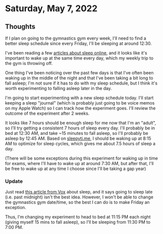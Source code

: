 # Saturday, May 7, 2022

## Thoughts

If I plan on going to the gymnastics gym every week, I'll need to find a better sleep schedule since every Friday, I'll be sleeping at around 12:30.

I've been reading a few [articles about sleep online](https://www.washingtonpost.com/lifestyle/wellness/enough-sleep-mental-health-circadian/2021/04/29/b9a2a396-a91e-11eb-bca5-048b2759a489_story.html), and it looks like it's important to wake up at the same time every day, which my weekly trip to the gym is throwing off.

One thing I've been noticing over the past few days is that I've often been waking up in the middle of the night and that I've been taking a bit long to fall asleep; I'm not sure if it has to do with my sleep schedule, but I think it's worth experimenting to falling asleep later in the day.

I'm going to start experimenting with a new sleep schedule today. I'll start keeping a sleep "journal" (which is probably just going to be voice memos on my Apple Watch) so I can track how the experiment goes. I'll review the outcome of the experiment after 2 weeks.

It looks like 7 hours should be enough sleep for me now that I'm an "adult", so I'll try getting a consistent 7 hours of sleep every day. I'll probably be in bed at 12:30 AM, and take ~15 minutes to fall asleep, so I'll probably be asleep by 12:45 AM. Based on [sleepyti.me](https://sleepyti.me/wake/), I should be waking up at 8:15 AM to optimize for sleep cycles, which gives me about 7.5 hours of sleep a day.

(There will be some exceptions during this experiment for waking up in time for exams, where I'll have to wake up at around 7:30 AM, but after that, I'll be free to wake up at any time I choose since I'll be taking a gap year)

### Update

Just read [this article from Vox](https://www.vox.com/science-and-health/2018/4/16/17233860/night-owl-chronobiology-sleeping-late-health-risk) about sleep, and it says going to sleep late (i.e. past midnight) isn't the best idea. However, I won't be able to change the gymnastics gym date/time, so the best I can do is to make Friday an exception.

Thus, I'm changing my experiment to head to bed at 11:15 PM each night (giving myself 15 mins to fall asleep), so I'll be sleeping from 11:30 PM to 7:00 PM.
